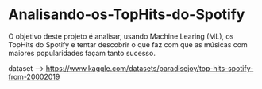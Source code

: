 # Analisando-os-TopHits-do-Spotify


O objetivo deste projeto é analisar, usando Machine Learing (ML), os TopHits do Spotify e tentar descobrir o que faz com que as músicas com maiores popularidades façam tanto sucesso. 

dataset --> https://www.kaggle.com/datasets/paradisejoy/top-hits-spotify-from-20002019
